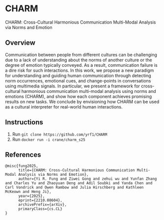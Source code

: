# CHARM

CHARM: Cross-Cultural Harmonious Communication Multi-Modal Analysis via Norms and Emotion

## Overview

Communication between people from different cultures can be challenging due to a lack of understanding about the norms of another culture or the degree of emotion typically conveyed. As a result, communication failure is a dire risk for such interactions. In this work, we propose a new paradigm for understanding and guiding human communication through detecting norm occurrences, emotional cues, and change-points in conversations using multimedia signals. In particular, we present a framework for cross-cultural harmonious communication multi-modal analysis using norms and emotions (CHARM), and show how each component achieves promising results on new tasks. We conclude by envisioning how CHARM can be used as a cultural interpreter for real-world human interactions.
   
## Instructions

1. Run `git clone https://github.com/yrf1/CHARM`
2. Run `docker run -i crane/charm_s25`

## References
```
@misc{fung2025,
      title={CHARM: Cross-Cultural Harmonious Communication Multi-Modal Analysis via Norms and Emotion}, 
      author={Yi R. Fung and Ziwei Gong and zehui wu and Yunfan Zhang and Charles Yu and Zhaoyuan Deng and Adil Soubki and Yanda Chen and Carl Vondrick and Owen Rambow and Julia Hirschberg and Kathleen McKeown and Heng Ji},
      year={2025},
      eprint={2210.08604},
      archivePrefix={arXiv},
      primaryClass={cs.CL}
}
```
